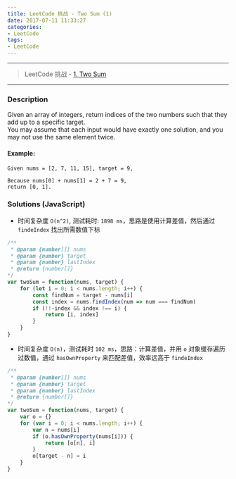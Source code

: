 ```yaml
---
title: LeetCode 挑战 - Two Sum (1)
date: 2017-07-11 11:33:27
categories:
- LeetCode
tags:
- LeetCode
---
```

-----

> LeetCode 挑战 - [1. Two Sum](https://leetcode.com/problems/two-sum/#/description)

-----

### Description
Given an array of integers, return indices of the two numbers such that they add up to a specific target.  
You may assume that each input would have exactly one solution, and you may not use the same element twice.

#### Example:
```
Given nums = [2, 7, 11, 15], target = 9,

Because nums[0] + nums[1] = 2 + 7 = 9,
return [0, 1].
```

### Solutions (JavaScript)
* 时间复杂度 `O(n^2)`, 测试耗时: `1898 ms`，思路是使用计算差值，然后通过 `findeIndex` 找出所需数值下标
```javascript
/**
 * @param {number[]} nums
 * @param {number} target
 * @param {number} lastIndex
 * @return {number[]}
*/
var twoSum = function(nums, target) {
    for (let i = 0; i < nums.length; i++) {
        const findNum = target - nums[i]
        const index = nums.findIndex(num => num === findNum)
        if (!!~index && index !== i) {
            return [i, index]
        }
    }
}
```

* 时间复杂度 `O(n)`，测试耗时 `102 ms`，思路：计算差值，并用 `o` 对象缓存遍历过数值，通过 `hasOwnProperty` 来匹配差值，效率远高于 `findeIndex`
```javascript
/**
 * @param {number[]} nums
 * @param {number} target
 * @param {number} lastIndex
 * @return {number[]}
*/
var twoSum = function(nums, target) {
    var o = {}
    for (var i = 0; i < nums.length; i++) {
        var n = nums[i]
        if (o.hasOwnProperty(nums[i])) {
            return [o[n], i]
        }
        o[target - n] = i
    }
}
```
